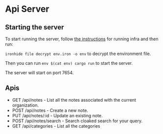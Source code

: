 # Api Server

## Starting the server

To start running the server, follow [the instructions](../infra/README.md) for running infra and then run:

`ironhide file decrypt env.iron -o env` to decrypt the environment file.

Then you can run `env $(cat env) cargo run` to start the server.

The server will start on port 7654.

## Apis

- GET  /api/notes - List all the notes associated with the current organization.
- POST /api/notes - Create a new note.
- PUT  /api/notes/:id - Update an existing note.
- POST /api/notes/search - Search cloaked search for your query.
- GET  /api/categories - List all the categories
